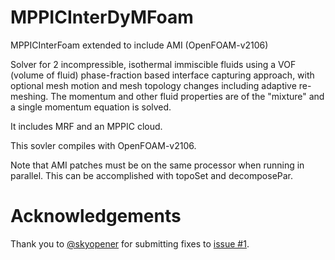 # MPPICInterDyMFoam
MPPICInterFoam extended to include AMI (OpenFOAM-v2106)

Solver for 2 incompressible, isothermal immiscible fluids using a VOF
(volume of fluid) phase-fraction based interface capturing approach,
with optional mesh motion and mesh topology changes including adaptive
re-meshing.  The momentum and other fluid properties are of the "mixture" 
and a single momentum equation is solved.

It includes MRF and an MPPIC cloud.

This sovler compiles with OpenFOAM-v2106.

Note that AMI patches must be on the same processor when running in parallel.
This can be accomplished with topoSet and decomposePar.

# Acknowledgements

Thank you to [@skyopener](https://github.com/skyopener) for submitting fixes to [issue #1](https://github.com/TonkomoLLC/MPPICInterDyMFoam/issues/1).
